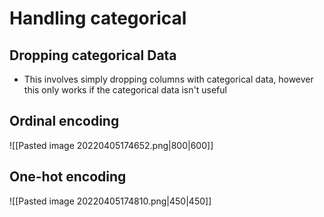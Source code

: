 # Handling categorical 
## Dropping categorical Data 
- This involves simply dropping columns with categorical data, however this only works if the categorical data isn't useful

## Ordinal encoding
![[Pasted image 20220405174652.png|800|600]]

## One-hot encoding 
![[Pasted image 20220405174810.png|450|450]]